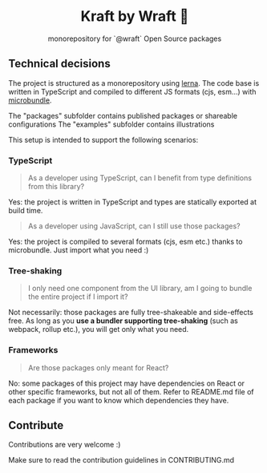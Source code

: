 <h1 align="center" style="border-bottom: none;">Kraft by Wraft 🐝</h1>
<p align="center">monorepository for `@wraft` Open Source packages</p>

## Technical decisions

The project is structured as a monorepository using [lerna](https://lerna.js.org/).
The code base is written in TypeScript and compiled to different JS formats (cjs, esm...) with [microbundle](https://www.npmjs.com/package/microbundle).

The "packages" subfolder contains published packages or shareable configurations
The "examples" subfolder contains illustrations

This setup is intended to support the following scenarios:

### TypeScript

> As a developer using TypeScript, can I benefit from type definitions from this library?

Yes: the project is written in TypeScript and types are statically exported at build time.

> As a developer using JavaScript, can I still use those packages?

Yes: the project is compiled to several formats (cjs, esm etc.) thanks to microbundle.
Just import what you need :)

### Tree-shaking

> I only need one component from the UI library, am I going to bundle the entire project if I import it?

Not necessarily: those packages are fully tree-shakeable and side-effects free.
As long as you **use a bundler supporting tree-shaking** (such as webpack, rollup etc.), you will get only what you need.

### Frameworks

> Are those packages only meant for React?

No: some packages of this project may have dependencies on React or other specific frameworks, but not all of them.
Refer to README.md file of each package if you want to know which dependencies they have.

## Contribute

Contributions are very welcome :)

Make sure to read the contribution guidelines in CONTRIBUTING.md
